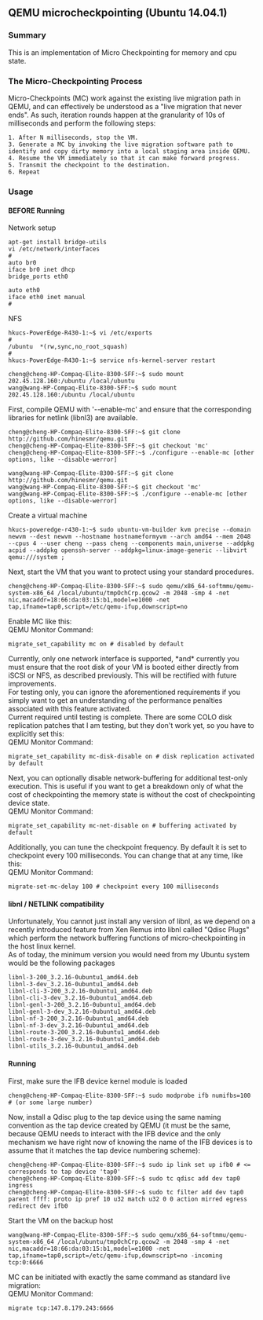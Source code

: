 ## QEMU microcheckpointing (Ubuntu 14.04.1)

### Summary
This is an implementation of Micro Checkpointing for memory and cpu state.

### The Micro-Checkpointing Process
Micro-Checkpoints (MC) work against the existing live migration path in QEMU, and can effectively 
be understood as a "live migration that never ends". As such, iteration rounds happen at the 
granularity of 10s of milliseconds and perform the following steps:
```
1. After N milliseconds, stop the VM.
3. Generate a MC by invoking the live migration software path to identify and copy dirty memory into a local staging area inside QEMU.
4. Resume the VM immediately so that it can make forward progress.
5. Transmit the checkpoint to the destination.
6. Repeat
```
### Usage
#### BEFORE Running
Network setup
```
apt-get install bridge-utils
vi /etc/network/interfaces
#
auto br0
iface br0 inet dhcp
bridge_ports eth0

auto eth0
iface eth0 inet manual
#
```

NFS
```
hkucs-PowerEdge-R430-1:~$ vi /etc/exports
#
/ubuntu  *(rw,sync,no_root_squash)
#
hkucs-PowerEdge-R430-1:~$ service nfs-kernel-server restart

cheng@cheng-HP-Compaq-Elite-8300-SFF:~$ sudo mount 202.45.128.160:/ubuntu /local/ubuntu
wang@wang-HP-Compaq-Elite-8300-SFF:~$ sudo mount 202.45.128.160:/ubuntu /local/ubuntu
```

First, compile QEMU with '--enable-mc' and ensure that the corresponding libraries for netlink (libnl3) are available.
```
cheng@cheng-HP-Compaq-Elite-8300-SFF:~$ git clone http://github.com/hinesmr/qemu.git
cheng@cheng-HP-Compaq-Elite-8300-SFF:~$ git checkout 'mc'
cheng@cheng-HP-Compaq-Elite-8300-SFF:~$ ./configure --enable-mc [other options, like --disable-werror]

wang@wang-HP-Compaq-Elite-8300-SFF:~$ git clone http://github.com/hinesmr/qemu.git
wang@wang-HP-Compaq-Elite-8300-SFF:~$ git checkout 'mc'
wang@wang-HP-Compaq-Elite-8300-SFF:~$ ./configure --enable-mc [other options, like --disable-werror]
```

Create a virtual machine
```
hkucs-poweredge-r430-1:~$ sudo ubuntu-vm-builder kvm precise --domain newvm --dest newvm --hostname hostnameformyvm --arch amd64 --mem 2048 --cpus 4 --user cheng --pass cheng --components main,universe --addpkg acpid --addpkg openssh-server --addpkg=linux-image-generic --libvirt qemu:///system ;
```

Next, start the VM that you want to protect using your standard procedures.
```
cheng@cheng-HP-Compaq-Elite-8300-SFF:~$ sudo qemu/x86_64-softmmu/qemu-system-x86_64 /local/ubuntu/tmpOchCrp.qcow2 -m 2048 -smp 4 -net nic,macaddr=18:66:da:03:15:b1,model=e1000 -net tap,ifname=tap0,script=/etc/qemu-ifup,downscript=no
```

Enable MC like this:  
QEMU Monitor Command:
```
migrate_set_capability mc on # disabled by default
```
Currently, only one network interface is supported, \*and\* currently you must ensure that the root 
disk of your VM is booted either directly from iSCSI or NFS, as described previously. This will be 
rectified with future improvements.  
For testing only, you can ignore the aforementioned requirements if you simply want to get an understanding 
of the performance penalties associated with this feature activated.  
Current required until testing is complete. There are some COLO disk replication patches that I am testing, 
but they don't work yet, so you have to explicitly set this:  
QEMU Monitor Command:
```
migrate_set_capability mc-disk-disable on # disk replication activated by default
```
Next, you can optionally disable network-buffering for additional test-only execution. This is useful if you 
want to get a breakdown only of what the cost of checkpointing the memory state is without the cost of checkpointing 
device state.  
QEMU Monitor Command:
```
migrate_set_capability mc-net-disable on # buffering activated by default
```
Additionally, you can tune the checkpoint frequency. By default it is set to checkpoint every 100 milliseconds. You can change that at any time, like this:  
QEMU Monitor Command:
```
migrate-set-mc-delay 100 # checkpoint every 100 milliseconds
```
#### libnl / NETLINK compatibility
Unfortunately, You cannot just install any version of libnl, as we depend on a recently introduced feature from 
Xen Remus into libnl called "Qdisc Plugs" which perform the network buffering functions of micro-checkpointing 
in the host linux kernel.  
As of today, the minimum version you would need from my Ubuntu system would be the following packages
```
libnl-3-200_3.2.16-0ubuntu1_amd64.deb
libnl-3-dev_3.2.16-0ubuntu1_amd64.deb
libnl-cli-3-200_3.2.16-0ubuntu1_amd64.deb
libnl-cli-3-dev_3.2.16-0ubuntu1_amd64.deb
libnl-genl-3-200_3.2.16-0ubuntu1_amd64.deb
libnl-genl-3-dev_3.2.16-0ubuntu1_amd64.deb
libnl-nf-3-200_3.2.16-0ubuntu1_amd64.deb
libnl-nf-3-dev_3.2.16-0ubuntu1_amd64.deb
libnl-route-3-200_3.2.16-0ubuntu1_amd64.deb
libnl-route-3-dev_3.2.16-0ubuntu1_amd64.deb
libnl-utils_3.2.16-0ubuntu1_amd64.deb
```
#### Running
First, make sure the IFB device kernel module is loaded
```
cheng@cheng-HP-Compaq-Elite-8300-SFF:~$ sudo modprobe ifb numifbs=100 # (or some large number)
```
Now, install a Qdisc plug to the tap device using the same naming convention as the tap device created by QEMU (it must be the same, because QEMU needs to interact with the IFB device and the only mechanism we have right now of knowing the name of the IFB devices is to assume that it matches the tap device numbering scheme):
```
cheng@cheng-HP-Compaq-Elite-8300-SFF:~$ sudo ip link set up ifb0 # <= corresponds to tap device 'tap0'
cheng@cheng-HP-Compaq-Elite-8300-SFF:~$ sudo tc qdisc add dev tap0 ingress
cheng@cheng-HP-Compaq-Elite-8300-SFF:~$ sudo tc filter add dev tap0 parent ffff: proto ip pref 10 u32 match u32 0 0 action mirred egress redirect dev ifb0
```
Start the VM on the backup host
```
wang@wang-HP-Compaq-Elite-8300-SFF:~$ sudo qemu/x86_64-softmmu/qemu-system-x86_64 /local/ubuntu/tmpOchCrp.qcow2 -m 2048 -smp 4 -net nic,macaddr=18:66:da:03:15:b1,model=e1000 -net tap,ifname=tap0,script=/etc/qemu-ifup,downscript=no -incoming tcp:0:6666
```

MC can be initiated with exactly the same command as standard live migration:  
QEMU Monitor Command:
```
migrate tcp:147.8.179.243:6666
```

